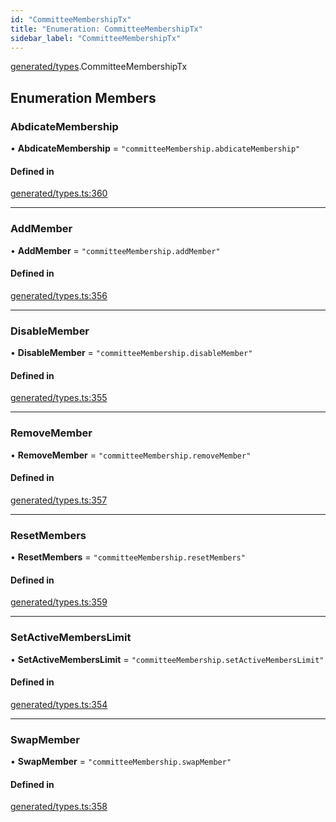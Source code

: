 ```yaml
---
id: "CommitteeMembershipTx"
title: "Enumeration: CommitteeMembershipTx"
sidebar_label: "CommitteeMembershipTx"
---
```


[generated/types](../../../../modules/Generated/Types/Types.md).CommitteeMembershipTx

## Enumeration Members

### AbdicateMembership

• **AbdicateMembership** = ``"committeeMembership.abdicateMembership"``

#### Defined in

[generated/types.ts:360](https://github.com/PolymeshAssociation/polymesh-sdk/blob/daafaa68f/src/generated/types.ts#L360)

___

### AddMember

• **AddMember** = ``"committeeMembership.addMember"``

#### Defined in

[generated/types.ts:356](https://github.com/PolymeshAssociation/polymesh-sdk/blob/daafaa68f/src/generated/types.ts#L356)

___

### DisableMember

• **DisableMember** = ``"committeeMembership.disableMember"``

#### Defined in

[generated/types.ts:355](https://github.com/PolymeshAssociation/polymesh-sdk/blob/daafaa68f/src/generated/types.ts#L355)

___

### RemoveMember

• **RemoveMember** = ``"committeeMembership.removeMember"``

#### Defined in

[generated/types.ts:357](https://github.com/PolymeshAssociation/polymesh-sdk/blob/daafaa68f/src/generated/types.ts#L357)

___

### ResetMembers

• **ResetMembers** = ``"committeeMembership.resetMembers"``

#### Defined in

[generated/types.ts:359](https://github.com/PolymeshAssociation/polymesh-sdk/blob/daafaa68f/src/generated/types.ts#L359)

___

### SetActiveMembersLimit

• **SetActiveMembersLimit** = ``"committeeMembership.setActiveMembersLimit"``

#### Defined in

[generated/types.ts:354](https://github.com/PolymeshAssociation/polymesh-sdk/blob/daafaa68f/src/generated/types.ts#L354)

___

### SwapMember

• **SwapMember** = ``"committeeMembership.swapMember"``

#### Defined in

[generated/types.ts:358](https://github.com/PolymeshAssociation/polymesh-sdk/blob/daafaa68f/src/generated/types.ts#L358)
